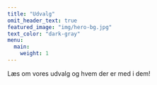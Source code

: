 ```yaml
---
title: "Udvalg"
omit_header_text: true
featured_image: "img/hero-bg.jpg"
text_color: "dark-gray"
menu:
  main:
    weight: 1
---
```


Læs om vores udvalg og hvem der er med i dem!
